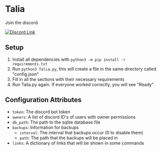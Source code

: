 # Talia
Join the discord

[![Discord Link](https://raw.githubusercontent.com/Talia-Team/Talia-Assets/main/icons/discord%20link.png)](https://discord.gg/7FqgBCVfvY)

## Setup
1. Install all dependencies with `python3 -m pip install -r requirements.txt`
2. Run `python3 Talia.py`, this will create a file in the same directory called "config.json"
3. Fill in all the sections with their necessary requirements
4. Run Talia.py again. If everyone worked correctly, you will see "Ready"

## Configuration Attributes
- `token`: The discord bot token
- `owners`: A list of discord ID's of users with owner permissions
- `db_path`: The path to the sqlite database file
- `backups`: Information for backups
  - `interval`: The interval that backups occur (0 to disable them)
  - `path`: The path that the backups will be placed in
- `links`: A dictionary of links that will be shown in some commands
